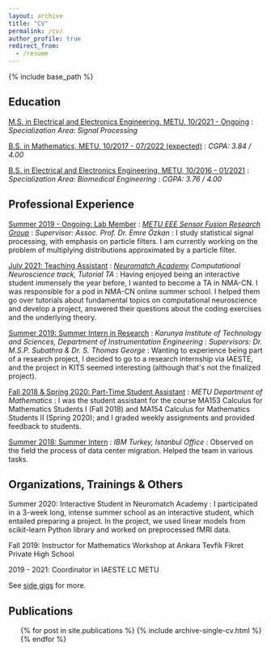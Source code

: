 ```yaml
---
layout: archive
title: "CV"
permalink: /cv/
author_profile: true
redirect_from:
  - /resume
---
```


{% include base_path %}

## Education
<ins>M.S. in Electrical and Electronics Engineering, [METU](https://eee.metu.edu.tr), 10/2021 - Ongoing</ins>
:   *Specialization Area: Signal Processing*

<ins>B.S. in Mathematics, [METU](https://math.metu.edu.tr), 10/2017 - 07/2022 (expected)</ins>
:   *CGPA: 3.84 / 4.00*

<ins>B.S. in Electrical and Electronics Engineering, [METU](https://eee.metu.edu.tr), 10/2016 - 01/2021</ins>
:   *Specialization Area: Biomedical Engineering*
:   *CGPA: 3.76 / 4.00*

## Professional Experience

<ins>Summer 2019 - Ongoing: Lab Member</ins>
:   *[METU EEE Sensor Fusion Research Group](http://sensorfusion.eee.metu.edu.tr)*
:   *Supervisor: Assoc. Prof. Dr. Emre Özkan*
:   I study statistical signal processing, with emphasis on particle filters. I am currently working on the problem of multiplying distributions approximated by a particle filter.

<ins>July 2021: Teaching Assistant</ins>
:   *[Neuromatch Academy](https://academy.neuromatch.io) Computational Neuroscience track, Tutorial TA*
:   Having enjoyed being an interactive student immensely the year before, I wanted to become a TA in NMA-CN. I was responsible for a pod in NMA-CN online summer school. I helped them go over tutorials about fundamental topics on computational neuroscience and develop a project, answered their questions about the coding exercises and the underlying theory.

<ins>Summer 2019: Summer Intern in Research</ins>
:   *Karunya Institute of Technology and Sciences, Department of Instrumentation Engineering*
:   *Supervisors: Dr. M.S.P. Subathra & Dr. S. Thomas George*
:   Wanting to experience being part of a research project, I decided to go to a research internship via IAESTE, and the project in KITS seemed interesting (although that's not the finalized project).

<ins>Fall 2018 & Spring 2020: Part-Time Student Assistant</ins>
:   *METU Department of Mathematics*
:   I was the student assistant for the course MA153 Calculus for Mathematics Students I (Fall 2018) and MA154 Calculus for Mathematics Students II (Spring 2020); and I graded weekly assignments and provided feedback to students.

<ins>Summer 2018: Summer Intern</ins>
:   *IBM Turkey, Istanbul Office*
:   Observed on the field the process of data center migration. Helped the team in various tasks.

## Organizations, Trainings & Others

Summer 2020: Interactive Student in Neuromatch Academy
:   I participated in a 3-week long, intense summer school as an interactive student, which entailed preparing a project. In the project, we used linear models from scikit-learn Python library and worked on preprocessed fMRI data.

Fall 2019: Instructor for Mathematics Workshop at Ankara Tevfik Fikret Private High School

2019 - 2021: Coordinator in IAESTE LC METU

See [side gigs](/side-gigs) for more.
  
<!-- ## Skills
* Skill 1
* Skill 2
  * Sub-skill 2.1
  * Sub-skill 2.2
  * Sub-skill 2.3
* Skill 3 -->

## Publications
  <ul>{% for post in site.publications %}
    {% include archive-single-cv.html %}
  {% endfor %}</ul>
  
<!-- Talks
======
  <ul>{% for post in site.talks %}
    {% include archive-single-talk-cv.html %}
  {% endfor %}</ul> -->
  
<!-- Teaching
======
  <ul>{% for post in site.teaching %}
    {% include archive-single-cv.html %}
  {% endfor %}</ul>
  
Service and leadership
======
* Currently signed in to 43 different slack teams -->
